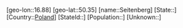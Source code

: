 ﻿---
location: [50.35,16.88]
type: City
tags:
- geo/City


SpocWebEntityId: 34185
isDeleted: false
confidential: public

---
[geo-lon::16.88]
[geo-lat::50.35]
[name::Seitenberg]
[State::]
[Country::[Poland](geo/Continent/Europe/Poland.md)]
[StateId::]
[Population::]
[Unknown::]

